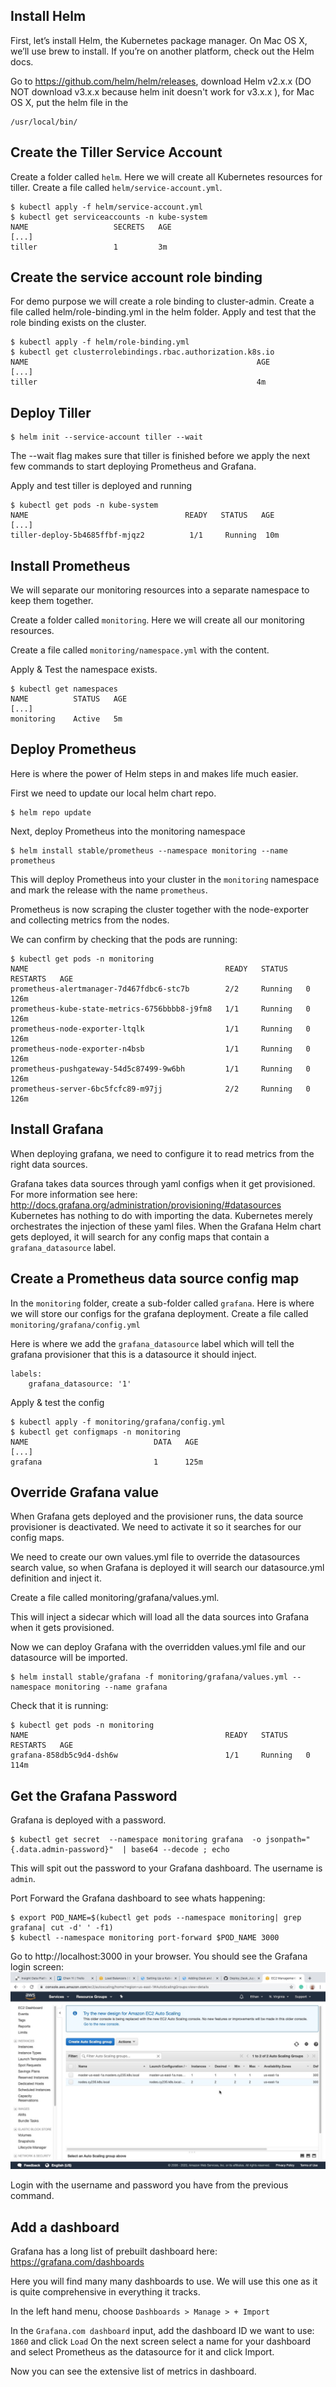 
## Install Helm
First, let’s install Helm, the Kubernetes package manager. On Mac OS X, we’ll use brew to install. If you’re on another platform, check out the Helm docs.

Go to https://github.com/helm/helm/releases, download Helm v2.x.x (DO NOT download v3.x.x because helm init doesn't work for v3.x.x ), for Mac OS X, put the helm file in the
```
/usr/local/bin/ 
```
## Create the Tiller Service Account
Create a folder called `helm`. Here we will create all Kubernetes resources for tiller. Create a file called `helm/service-account.yml`.
```
$ kubectl apply -f helm/service-account.yml
$ kubectl get serviceaccounts -n kube-system
NAME                   SECRETS   AGE
[...]
tiller                 1         3m
```
## Create the service account role binding
For demo purpose we will create a role binding to cluster-admin. Create a file called helm/role-binding.yml in the helm folder.
Apply and test that the role binding exists on the cluster.
```
$ kubectl apply -f helm/role-binding.yml
$ kubectl get clusterrolebindings.rbac.authorization.k8s.io
NAME                                                   AGE
[...]
tiller                                                 4m
```
## Deploy Tiller
```
$ helm init --service-account tiller --wait
```
The --wait flag makes sure that tiller is finished before we apply the next few commands to start deploying Prometheus and Grafana.

Apply and test tiller is deployed and running
```
$ kubectl get pods -n kube-system
NAME                                   READY   STATUS   AGE
[...]
tiller-deploy-5b4685ffbf-mjqz2          1/1     Running  10m
```

## Install Prometheus
We will separate our monitoring resources into a separate namespace to keep them together.

Create a folder called `monitoring`. Here we will create all our monitoring resources.

Create a file called `monitoring/namespace.yml` with the content.

Apply & Test the namespace exists.

```
$ kubectl get namespaces
NAME          STATUS   AGE
[...]
monitoring    Active   5m
```

## Deploy Prometheus
Here is where the power of Helm steps in and makes life much easier.

First we need to update our local helm chart repo.

```
$ helm repo update
```

Next, deploy Prometheus into the monitoring namespace
```
$ helm install stable/prometheus --namespace monitoring --name prometheus
```

This will deploy Prometheus into your cluster in the `monitoring` namespace and mark the release with the name `prometheus`.

Prometheus is now scraping the cluster together with the node-exporter and collecting metrics from the nodes.

We can confirm by checking that the pods are running:
```
$ kubectl get pods -n monitoring
NAME                                            READY   STATUS    RESTARTS   AGE
prometheus-alertmanager-7d467fdbc6-stc7b        2/2     Running   0          126m
prometheus-kube-state-metrics-6756bbbb8-j9fm8   1/1     Running   0          126m
prometheus-node-exporter-ltqlk                  1/1     Running   0          126m
prometheus-node-exporter-n4bsb                  1/1     Running   0          126m
prometheus-pushgateway-54d5c87499-9w6bh         1/1     Running   0          126m
prometheus-server-6bc5fcfc89-m97jj              2/2     Running   0          126m
```

## Install Grafana
When deploying grafana, we need to configure it to read metrics from the right data sources.

Grafana takes data sources through yaml configs when it get provisioned.
For more information see here: http://docs.grafana.org/administration/provisioning/#datasources
Kubernetes has nothing to do with importing the data. Kubernetes merely orchestrates the injection of these yaml files.
When the Grafana Helm chart gets deployed, it will search for any config maps that contain a `grafana_datasource` label.

## Create a Prometheus data source config map
In the `monitoring` folder, create a sub-folder called `grafana`.
Here is where we will store our configs for the grafana deployment.
Create a file called `monitoring/grafana/config.yml`

Here is where we add the `grafana_datasource` label which will tell the grafana provisioner that this is a datasource it should inject.
```
labels:
    grafana_datasource: '1'
```

Apply & test the config

```
$ kubectl apply -f monitoring/grafana/config.yml
$ kubectl get configmaps -n monitoring
NAME                            DATA   AGE
[...]
grafana                         1      125m
```

## Override Grafana value
When Grafana gets deployed and the provisioner runs, the data source provisioner is deactivated. We need to activate it so it searches for our config maps.

We need to create our own values.yml file to override the datasources search value, so when Grafana is deployed it will search our datasource.yml definition and inject it.

Create a file called monitoring/grafana/values.yml.

This will inject a sidecar which will load all the data sources into Grafana when it gets provisioned.

Now we can deploy Grafana with the overridden values.yml file and our datasource will be imported.

```
$ helm install stable/grafana -f monitoring/grafana/values.yml --namespace monitoring --name grafana
```

Check that it is running:
```
$ kubectl get pods -n monitoring
NAME                                            READY   STATUS    RESTARTS   AGE
grafana-858db5c9d4-dsh6w                        1/1     Running   0          114m
```

## Get the Grafana Password
Grafana is deployed with a password. 
```
$ kubectl get secret  --namespace monitoring grafana  -o jsonpath="{.data.admin-password}"  | base64 --decode ; echo
```
This will spit out the password to your Grafana dashboard.
The username is `admin`.

Port Forward the Grafana dashboard to see whats happening:
```
$ export POD_NAME=$(kubectl get pods --namespace monitoring| grep grafana| cut -d' ' -f1)
$ kubectl --namespace monitoring port-forward $POD_NAME 3000
```
Go to http://localhost:3000 in your browser. You should see the Grafana login screen:
![image](https://github.com/cy235/Deploy_Dask_Jupyter_K8S_AWS/blob/master/auto_scaling_group.jpg)

Login with the username and password you have from the previous command.

## Add a dashboard
Grafana has a long list of prebuilt dashboard here: https://grafana.com/dashboards

Here you will find many many dashboards to use. We will use this one as it is quite comprehensive in everything it tracks.

In the left hand menu, choose `Dashboards > Manage > + Import`

In the `Grafana.com dashboard` input, add the dashboard ID we want to use: `1860` and click `Load`
On the next screen select a name for your dashboard and select Prometheus as the datasource for it and click Import.

Now you can see the extensive list of metrics in dashboard. 
